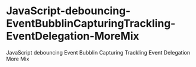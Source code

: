 # JavaScript-debouncing-EventBubblinCapturingTrackling-EventDelegation-MoreMix
JavaScript debouncing Event Bubblin Capturing Trackling Event Delegation More Mix
